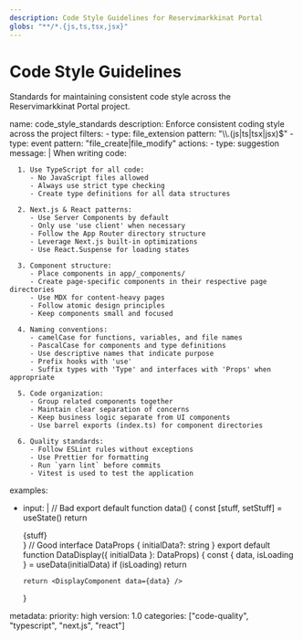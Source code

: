 ```yaml
---
description: Code Style Guidelines for Reservimarkkinat Portal
globs: "**/*.{js,ts,tsx,jsx}"
---
```


# Code Style Guidelines

Standards for maintaining consistent code style across the Reservimarkkinat Portal project.

<rule>
name: code_style_standards
description: Enforce consistent coding style across the project
filters:
  - type: file_extension
    pattern: "\\.(js|ts|tsx|jsx)$"
  - type: event
    pattern: "file_create|file_modify"
actions:
  - type: suggestion
    message: |
      When writing code:

      1. Use TypeScript for all code:
         - No JavaScript files allowed
         - Always use strict type checking
         - Create type definitions for all data structures

      2. Next.js & React patterns:
         - Use Server Components by default
         - Only use 'use client' when necessary
         - Follow the App Router directory structure
         - Leverage Next.js built-in optimizations
         - Use React.Suspense for loading states

      3. Component structure:
         - Place components in app/_components/
         - Create page-specific components in their respective page directories
         - Use MDX for content-heavy pages
         - Follow atomic design principles
         - Keep components small and focused

      4. Naming conventions:
         - camelCase for functions, variables, and file names
         - PascalCase for components and type definitions
         - Use descriptive names that indicate purpose
         - Prefix hooks with 'use'
         - Suffix types with 'Type' and interfaces with 'Props' when appropriate

      5. Code organization:
         - Group related components together
         - Maintain clear separation of concerns
         - Keep business logic separate from UI components
         - Use barrel exports (index.ts) for component directories

      6. Quality standards:
         - Follow ESLint rules without exceptions
         - Use Prettier for formatting
         - Run `yarn lint` before commits
         - Vitest is used to test the application

examples:

- input: |
  // Bad
  export default function data() {
  const [stuff, setStuff] = useState<any>()
  return <div>{stuff}</div>
  }
  // Good
  interface DataProps {
  initialData?: string
  }
  export default function DataDisplay({ initialData }: DataProps) {
  const { data, isLoading } = useData(initialData)
  if (isLoading) return <LoadingSpinner />

      return <DisplayComponent data={data} />

  }

metadata:
priority: high
version: 1.0
categories: ["code-quality", "typescript", "next.js", "react"]
</rule>
